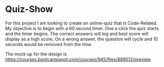 # Quiz-Show

For this project I am looking to create an online-quiz that is Code-Related. My objective is to begin with a 60 second timer. One a click the quiz starts and the timer begins. The correct answers will log and best score will display as a high score. On a wrong answer, the question will cycle and 10 seconds would be removed from the time. 

The mock up for the design is https://courses.bootcampspot.com/courses/945/files/889512/preview.

